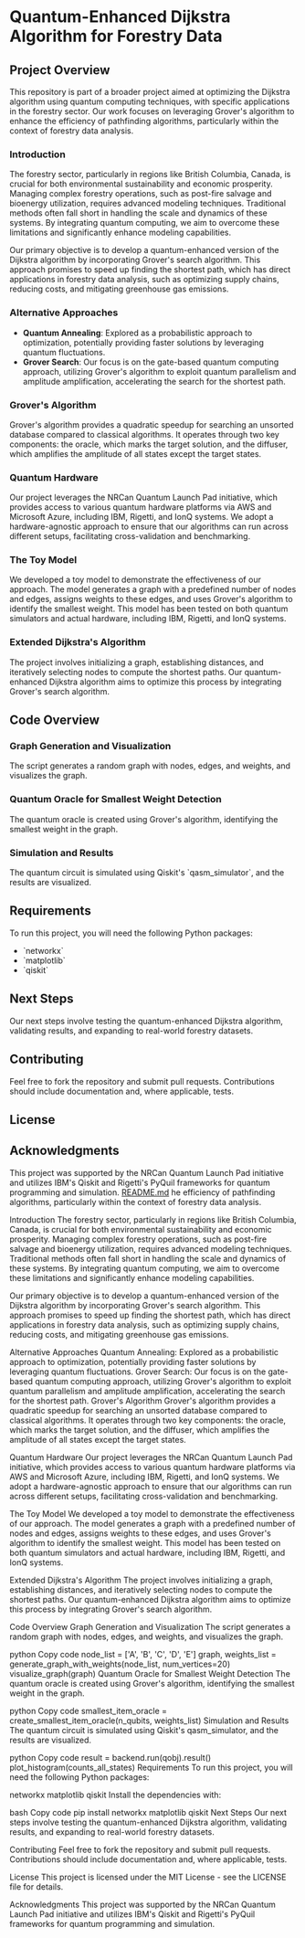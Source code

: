 # Quantum-Enhanced Dijkstra Algorithm for Forestry Data

## Project Overview

This repository is part of a broader project aimed at optimizing the Dijkstra algorithm using quantum computing techniques, with specific applications in the forestry sector. Our work focuses on leveraging Grover's algorithm to enhance the efficiency of pathfinding algorithms, particularly within the context of forestry data analysis.

### Introduction

The forestry sector, particularly in regions like British Columbia, Canada, is crucial for both environmental sustainability and economic prosperity. Managing complex forestry operations, such as post-fire salvage and bioenergy utilization, requires advanced modeling techniques. Traditional methods often fall short in handling the scale and dynamics of these systems. By integrating quantum computing, we aim to overcome these limitations and significantly enhance modeling capabilities.

Our primary objective is to develop a quantum-enhanced version of the Dijkstra algorithm by incorporating Grover's search algorithm. This approach promises to speed up finding the shortest path, which has direct applications in forestry data analysis, such as optimizing supply chains, reducing costs, and mitigating greenhouse gas emissions.

### Alternative Approaches

- **Quantum Annealing**: Explored as a probabilistic approach to optimization, potentially providing faster solutions by leveraging quantum fluctuations.
- **Grover Search**: Our focus is on the gate-based quantum computing approach, utilizing Grover's algorithm to exploit quantum parallelism and amplitude amplification, accelerating the search for the shortest path.

### Grover's Algorithm

Grover's algorithm provides a quadratic speedup for searching an unsorted database compared to classical algorithms. It operates through two key components: the oracle, which marks the target solution, and the diffuser, which amplifies the amplitude of all states except the target states.

### Quantum Hardware

Our project leverages the NRCan Quantum Launch Pad initiative, which provides access to various quantum hardware platforms via AWS and Microsoft Azure, including IBM, Rigetti, and IonQ systems. We adopt a hardware-agnostic approach to ensure that our algorithms can run across different setups, facilitating cross-validation and benchmarking.

### The Toy Model

We developed a toy model to demonstrate the effectiveness of our approach. The model generates a graph with a predefined number of nodes and edges, assigns weights to these edges, and uses Grover's algorithm to identify the smallest weight. This model has been tested on both quantum simulators and actual hardware, including IBM, Rigetti, and IonQ systems.

### Extended Dijkstra's Algorithm

The project involves initializing a graph, establishing distances, and iteratively selecting nodes to compute the shortest paths. Our quantum-enhanced Dijkstra algorithm aims to optimize this process by integrating Grover's search algorithm.

## Code Overview

### Graph Generation and Visualization

The script generates a random graph with nodes, edges, and weights, and visualizes the graph.

### Quantum Oracle for Smallest Weight Detection

The quantum oracle is created using Grover's algorithm, identifying the smallest weight in the graph.

### Simulation and Results

The quantum circuit is simulated using Qiskit's \`qasm_simulator\`, and the results are visualized.

## Requirements

To run this project, you will need the following Python packages:

- \`networkx\`
- \`matplotlib\`
- \`qiskit\`

## Next Steps

Our next steps involve testing the quantum-enhanced Dijkstra algorithm, validating results, and expanding to real-world forestry datasets.

## Contributing

Feel free to fork the repository and submit pull requests. Contributions should include documentation and, where applicable, tests.

## License



## Acknowledgments

This project was supported by the NRCan Quantum Launch Pad initiative and utilizes IBM's Qiskit and Rigetti's PyQuil frameworks for quantum programming and simulation.
[README.md](https://github.com/user-attachments/files/16840549/README.md)
he efficiency of pathfinding algorithms, particularly within the context of forestry data analysis.

Introduction
The forestry sector, particularly in regions like British Columbia, Canada, is crucial for both environmental sustainability and economic prosperity. Managing complex forestry operations, such as post-fire salvage and bioenergy utilization, requires advanced modeling techniques. Traditional methods often fall short in handling the scale and dynamics of these systems. By integrating quantum computing, we aim to overcome these limitations and significantly enhance modeling capabilities.

Our primary objective is to develop a quantum-enhanced version of the Dijkstra algorithm by incorporating Grover's search algorithm. This approach promises to speed up finding the shortest path, which has direct applications in forestry data analysis, such as optimizing supply chains, reducing costs, and mitigating greenhouse gas emissions.

Alternative Approaches
Quantum Annealing: Explored as a probabilistic approach to optimization, potentially providing faster solutions by leveraging quantum fluctuations.
Grover Search: Our focus is on the gate-based quantum computing approach, utilizing Grover's algorithm to exploit quantum parallelism and amplitude amplification, accelerating the search for the shortest path.
Grover's Algorithm
Grover's algorithm provides a quadratic speedup for searching an unsorted database compared to classical algorithms. It operates through two key components: the oracle, which marks the target solution, and the diffuser, which amplifies the amplitude of all states except the target states.

Quantum Hardware
Our project leverages the NRCan Quantum Launch Pad initiative, which provides access to various quantum hardware platforms via AWS and Microsoft Azure, including IBM, Rigetti, and IonQ systems. We adopt a hardware-agnostic approach to ensure that our algorithms can run across different setups, facilitating cross-validation and benchmarking.

The Toy Model
We developed a toy model to demonstrate the effectiveness of our approach. The model generates a graph with a predefined number of nodes and edges, assigns weights to these edges, and uses Grover's algorithm to identify the smallest weight. This model has been tested on both quantum simulators and actual hardware, including IBM, Rigetti, and IonQ systems.

Extended Dijkstra's Algorithm
The project involves initializing a graph, establishing distances, and iteratively selecting nodes to compute the shortest paths. Our quantum-enhanced Dijkstra algorithm aims to optimize this process by integrating Grover's search algorithm.

Code Overview
Graph Generation and Visualization
The script generates a random graph with nodes, edges, and weights, and visualizes the graph.

python
Copy code
node_list = ['A', 'B', 'C', 'D', 'E']
graph, weights_list = generate_graph_with_weights(node_list, num_vertices=20)
visualize_graph(graph)
Quantum Oracle for Smallest Weight Detection
The quantum oracle is created using Grover's algorithm, identifying the smallest weight in the graph.

python
Copy code
smallest_item_oracle = create_smallest_item_oracle(n_qubits, weights_list)
Simulation and Results
The quantum circuit is simulated using Qiskit's qasm_simulator, and the results are visualized.

python
Copy code
result = backend.run(qobj).result()
plot_histogram(counts_all_states)
Requirements
To run this project, you will need the following Python packages:

networkx
matplotlib
qiskit
Install the dependencies with:

bash
Copy code
pip install networkx matplotlib qiskit
Next Steps
Our next steps involve testing the quantum-enhanced Dijkstra algorithm, validating results, and expanding to real-world forestry datasets.

Contributing
Feel free to fork the repository and submit pull requests. Contributions should include documentation and, where applicable, tests.

License
This project is licensed under the MIT License - see the LICENSE file for details.

Acknowledgments
This project was supported by the NRCan Quantum Launch Pad initiative and utilizes IBM's Qiskit and Rigetti's PyQuil frameworks for quantum programming and simulation.
